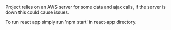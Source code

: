 Project relies on an AWS server for some data and ajax calls, if the server is down this could cause issues.

To run react app simply run 'npm start' in react-app directory.
